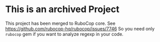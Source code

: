# This is an archived Project

This project has been merged to RuboCop core. See https://github.com/rubocop-hq/rubocop/issues/7746
So you need only `rubocop` gem if you want to analyze regexp in your code.
